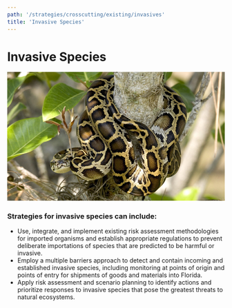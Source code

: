 ```yaml
---
path: '/strategies/crosscutting/existing/invasives'
title: 'Invasive Species'
---
```


# Invasive Species

<!-- https://www.flickr.com/photos/evergladesnps/9101584016/ -->

![Invasive Burmese Python](9101584016_b6436b8107_k.jpg 'Invasive Burmese Python.  Photo: R. Cammauf.')

### Strategies for invasive species can include:

- Use, integrate, and implement existing risk assessment methodologies for imported organisms and establish appropriate regulations to prevent deliberate importations of species that are predicted to be harmful or invasive.
- Employ a multiple barriers approach to detect and contain incoming and established invasive species, including monitoring at points of origin and points of entry for shipments of goods and materials into Florida.
- Apply risk assessment and scenario planning to identify actions and prioritize responses to invasive species that pose the greatest threats to natural ecosystems.
